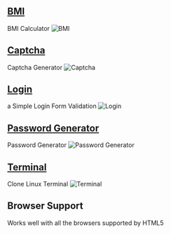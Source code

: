 ## [BMI](https://github.com/MaMad4Ever/Front-End-Projects/tree/main/BMI)
BMI Calculator
![BMI](https://github.com/user-attachments/assets/6d3cabc2-9f11-4dc4-a124-415a2400f492)

## [Captcha](https://github.com/MaMad4Ever/Front-End-Projects/tree/main/Captcha)
Captcha Generator
![Captcha](https://github.com/user-attachments/assets/6f8e93e3-be21-48fd-813c-1ec96f56583b)

## [Login](https://github.com/MaMad4Ever/Front-End-Projects/tree/main/Login)
a Simple Login Form Validation
![Login](https://github.com/user-attachments/assets/9d41edca-145b-428d-8d6b-b6db2dc4400c)

## [Password Generator](https://github.com/MaMad4Ever/Front-End-Projects/tree/main/Password-Generator)
Password Generator
![Password Generator](https://github.com/user-attachments/assets/8183b8e4-1cff-4956-b06d-d40050453a8b)

## [Terminal](https://github.com/MaMad4Ever/Front-End-Projects/tree/main/Terminal)
Clone Linux Terminal
![Terminal](https://github.com/user-attachments/assets/90e6f84f-64b2-4f22-986e-8bfc6a4cc3ec)

## Browser Support

Works well with all the browsers supported by HTML5
